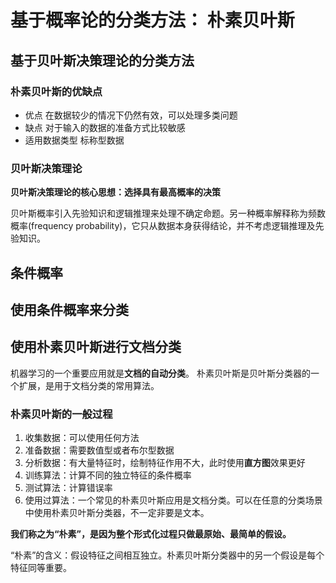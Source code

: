 
# 基于概率论的分类方法： 朴素贝叶斯


## 基于贝叶斯决策理论的分类方法

### 朴素贝叶斯的优缺点

* 优点
  在数据较少的情况下仍然有效，可以处理多类问题
* 缺点
  对于输入的数据的准备方式比较敏感
* 适用数据类型
  标称型数据

### 贝叶斯决策理论

**贝叶斯决策理论的核心思想：选择具有最高概率的决策**

贝叶斯概率引入先验知识和逻辑推理来处理不确定命题。另一种概率解释称为频数概率(frequency probability)，它只从数据本身获得结论，并不考虑逻辑推理及先验知识。

## 条件概率


## 使用条件概率来分类


## 使用朴素贝叶斯进行文档分类

机器学习的一个重要应用就是**文档的自动分类**。
朴素贝叶斯是贝叶斯分类器的一个扩展，是用于文档分类的常用算法。
### 朴素贝叶斯的一般过程

1. 收集数据：可以使用任何方法
2. 准备数据：需要数值型或者布尔型数据
3. 分析数据：有大量特征时，绘制特征作用不大，此时使用**直方图**效果更好
4. 训练算法：计算不同的独立特征的条件概率
5. 测试算法：计算错误率
6. 使用过算法：一个常见的朴素贝叶斯应用是文档分类。可以在任意的分类场景中使用朴素贝叶斯分类器，不一定非要是文本。

  
**我们称之为“朴素”，是因为整个形式化过程只做最原始、最简单的假设。**

“朴素”的含义：假设特征之间相互独立。朴素贝叶斯分类器中的另一个假设是每个特征同等重要。

